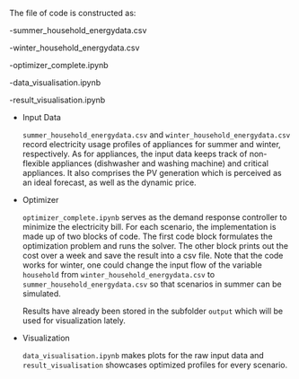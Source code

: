 The file of code is constructed as:

-summer_household_energydata.csv

-winter_household_energydata.csv

-optimizer_complete.ipynb

-data_visualisation.ipynb

-result_visualisation.ipynb



+ Input Data

	``summer_household_energydata.csv`` and ``winter_household_energydata.csv`` record electricity usage profiles of appliances for summer and winter, respectively. As for appliances, the input data keeps track of non-flexible appliances (dishwasher and washing machine) and critical appliances. It also comprises the PV generation which is perceived as an ideal forecast, as well as the dynamic price.

+ Optimizer

  ``optimizer_complete.ipynb`` serves as the demand response controller to minimize the electricity bill. For each scenario, the implementation is made up of two blocks of code. The first code block formulates the optimization problem and runs the solver. The other block prints out the cost over a week and save the result into a csv file. Note that the code works for winter, one could change the input flow of the variable ``household`` from ``winter_household_energydata.csv`` to ``summer_household_energydata.csv``  so that scenarios in summer can be simulated.

  Results have already been stored in the subfolder ``output`` which will be used for visualization lately.

+ Visualization

  ``data_visualisation.ipynb`` makes plots for the raw input data and ``result_visualisation`` showcases optimized profiles for every scenario.

